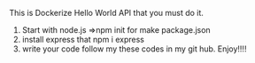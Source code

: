 This is Dockerize Hello World API that you must do it.
  1. Start with node.js =>npm init for make package.json
  2. install express that npm i express
  3. write your code follow my these codes in my git hub.
Enjoy!!!!
